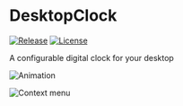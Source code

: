 # DesktopClock

[![Release](https://img.shields.io/github/release/danielchalmers/DesktopClock?include_prereleases)](https://github.com/danielchalmers/DesktopClock/releases/latest)
[![License](https://img.shields.io/github/license/danielchalmers/DesktopClock)](LICENSE)

A configurable digital clock for your desktop

![Animation](https://user-images.githubusercontent.com/7112040/183230803-332aa642-81ae-4dad-a530-d9e4080cd1f0.gif)

![Context menu](https://user-images.githubusercontent.com/7112040/201500304-fadedaeb-fc50-47b7-9de0-80c45346c35d.png)
